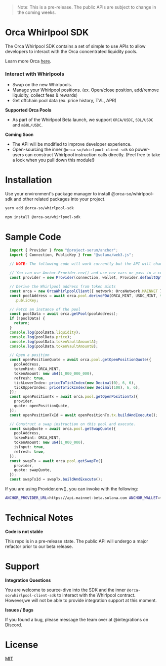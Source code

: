 > Note: This is a pre-release. The public APIs are subject to change in the coming weeks.
> 
# Orca Whirlpool SDK

The Orca Whirlpool SDK contains a set of simple to use APIs to allow developers to interact with the Orca concentrated liquidity pools.

Learn more Orca [here](https://docs.orca.so).

### Interact with Whirlpools

- Swap on the new Whirlpools.
- Manage your Whirlpool positions. (ex. Open/close position, add/remove liquidity, collect fees & rewards)
- Get offchain pool data (ex. price history, TVL, APR)

**Supported Orca Pools**

- As part of the Whirlpool Beta launch, we support `ORCA/USDC`, `SOL/USDC` and `mSOL/USDC`.

**Coming Soon**

- The API will be modified to improve developer experience.
- Open-sourcing the inner `@orca-so/whirlpool-client-sdk` so power-users can construct Whirlpool instruction calls directly. (Feel free to take a look when you pull down this module!)

# Installation

Use your environment's package manager to install @orca-so/whirlpool-sdk and other related packages into your project.

```bash
yarn add @orca-so/whirlpool-sdk
```

```bash
npm install @orca-so/whirlpool-sdk
```

# Sample Code

```typescript
  import { Provider } from "@project-serum/anchor";
  import { Connection, PublicKey } from "@solana/web3.js";
  
  // NOTE: The following code will work currently but the API will change in upcoming releases.

  // You can use Anchor.Provider.env() and use env vars or pass in a custom Wallet implementation to do signing
  const provider = new Provider(connection, wallet, Provider.defaultOptions());

  // Derive the Whirlpool address from token mints
  const orca = new OrcaWhirlpoolClient({ network: OrcaNetwork.MAINNET });
  const poolAddress = await orca.pool.derivePDA(ORCA_MINT, USDC_MINT, false)
    .publicKey;

  // Fetch an instance of the pool
  const poolData = await orca.getPool(poolAddress);
  if (!poolData) {
    return;
  }
  console.log(poolData.liquidity);
  console.log(poolData.price);
  console.log(poolData.tokenVaultAmountA);
  console.log(poolData.tokenVaultAmountB);

  // Open a position
  const openPositionQuote = await orca.pool.getOpenPositionQuote({
    poolAddress,
    tokenMint: ORCA_MINT,
    tokenAmount: new u64(1_000_000_000),
    refresh: true,
    tickLowerIndex: priceToTickIndex(new Decimal(0), 6, 6),
    tickUpperIndex: priceToTickIndex(new Decimal(100), 6, 6),
  });
  const openPositionTx = await orca.pool.getOpenPositionTx({
    provider,
    quote: openPositionQuote,
  });
  const openPositionTxId = await openPositionTx.tx.buildAndExecute();

  // Construct a swap instruction on this pool and execute.
  const swapQuote = await orca.pool.getSwapQuote({
    poolAddress,
    tokenMint: ORCA_MINT,
    tokenAmount: new u64(1_000_000),
    isInput: true,
    refresh: true,
  });
  const swapTx = await orca.pool.getSwapTx({
    provider,
    quote: swapQuote,
  });
  const swapTxId = swapTx.buildAndExecute();
```

If you are using Provider.env(), you can invoke with the following:
```bash
ANCHOR_PROVIDER_URL=https://api.mainnet-beta.solana.com ANCHOR_WALLET=<Path to your keypair> ts-node <Path to file>.ts
```

# Technical Notes

**Code is not stable**

This repo is in a pre-release state. The public API will undergo a major refactor prior to our beta release.

# Support

**Integration Questions**

You are welcome to source-dive into the SDK and the inner `@orca-so/whirlpool-client-sdk` to interact with the Whirlpool contract. However,we will not be able to provide integration support at this moment.

**Issues / Bugs**

If you found a bug, please message the team over at @integrations on Discord.

# License

[MIT](https://choosealicense.com/licenses/mit/)
